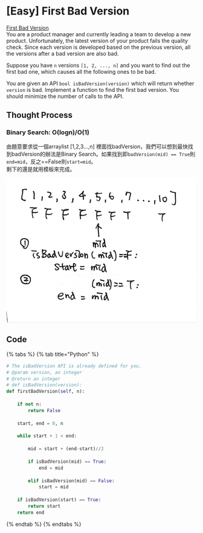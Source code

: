 # \[Easy\] First Bad Version

[First Bad Version](https://leetcode.com/problems/first-bad-version/)  
You are a product manager and currently leading a team to develop a new product. Unfortunately, the latest version of your product fails the quality check. Since each version is developed based on the previous version, all the versions after a bad version are also bad.  
  
Suppose you have `n` versions `[1, 2, ..., n]` and you want to find out the first bad one, which causes all the following ones to be bad.  
  
You are given an API `bool isBadVersion(version)` which will return whether `version` is bad. Implement a function to find the first bad version. You should minimize the number of calls to the API.

## Thought Process

### Binary Search: O\(logn\)/O\(1\)

由題意要求從一個arraylist \[1,2,3...,n\] 裡面找badVersion，我們可以想到最快找到badVersion的辦法是Binary Search。如果找到即`badVersion(mid) == True`則`end=mid`，反之==False則`start=mid`。  
剩下的還是就用模板來完成。

![](../../.gitbook/assets/firstbadversion.jpg)

## Code

{% tabs %}
{% tab title="Python" %}
```python
# The isBadVersion API is already defined for you.
# @param version, an integer
# @return an integer
# def isBadVersion(version):
def firstBadVersion(self, n):

    if not n:
        return False
        
    start, end = 0, n
    
    while start + 1 < end:
        
        mid = start + (end-start)//2
        
        if isBadVersion(mid) == True:
            end = mid
        
        elif isBadVersion(mid) == False:
            start = mid
    
    if isBadVersion(start) == True:
        return start
    return end
```
{% endtab %}
{% endtabs %}

